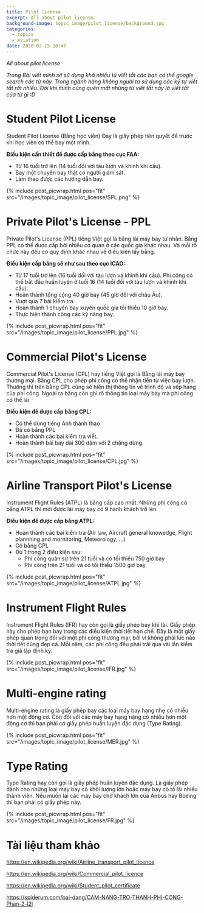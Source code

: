 ```yaml
---
title: Pilot license
excerpt: All about pilot license.
background-image: topic_image/pilot_license/background.jpg
categories:
  - topics
  - aviation
date: 2020-02-15 10:47
---
```


*All about pilot license*

*Trong Bài viết mình sẽ sử dụng khá nhiều từ viết tắt các bạn có thể google search các từ này. Trong ngành hàng không người ta sử dụng các ký tự viết tắt rất nhiều. Đôi khi mình cũng quên mất những từ viết tắt này là viết tắt của từ gì :D*

# Student Pilot License

Student Pilot License (Bằng học viên) Đay là giấy phép tiên quyết để trước khi học viên có thể bay một mình.

**Điều kiện cần thiết để được cấp bằng theo cục FAA:**

- Từ 16 tuổi trở lên (14 tuổi đối với tàu lượn và khinh khí cầu).
- Bay một chuyến bay thật có người giám sát.
- Làm theo được các hướng dẫn bay.

{% include post_picwrap.html pos="fit" src="/images/topic_image/pilot_license/SPL.png" %}

# Private Pilot's License - PPL

Private Pilot's License (PPL) tiếng Việt gọi là bằng lái máy bay tư nhân. Bằng PPL có thể được cấp bởi nhiều cơ quan ở các quốc gia khác nhau. Và mỗi tổ chức này đều có quy định khác nhau về điều kiện lấy bằng. 

**Điều kiện cấp bằng sẽ như sau theo cục ICAO:**

- Từ 17 tuổi trở lên (16 tuổi đối với tàu lượn và khinh khí cầu). Phi công có thể bắt đầu huấn luyện ở tuổi 16 (14 tuổi đối với tàu lượn và khinh khí cầu).
- Hoàn thành tổng cộng 40 giờ bay (45 giờ đối với châu Âu).
- Vượt qua 7 bài kiểm tra. 
- Hoàn thành 1 chuyến bay xuyên quốc gia tối thiểu 10 giờ bay.
- Thực hiện thành công các kỹ năng bay.

{% include post_picwrap.html pos="fit" src="/images/topic_image/pilot_license/PPL.jpg" %}

# Commercial Pilot's License

Commercial Pilot's License (CPL) hay tiếng Việt gọi là Bằng lái máy bay thương mại. Bằng CPL cho phép phi công có thể nhận tiền từ việc bay lượn. Thường thì trên bằng CPL cũng sẽ hiển thị thông tin về trình độ và xếp hạng của phi công. Ngoài ra bằng còn ghi rõ thông tin loại máy bay mà phi công có thể lái.

**Điều kiện để được cấp bằng CPL:**
- Có thể dùng tiếng Anh thành thạo
- Đã có bằng PPL
- Hoàn thành các bài kiểm tra viết.
- Hoàn thành bài bay dài 300 dặm với 2 chặng dừng.

{% include post_picwrap.html pos="fit" src="/images/topic_image/pilot_license/CPL.jpg" %}

# Airline Transport Pilot's License

 Instrument Flight Rules (ATPL) là bằng cấp cao nhất. Những phi công có bằng ATPL thì mới được lái máy bay có 9 hành khách trở lên. 

**Điều kiện để được cấp bằng ATPL:**

- Hoàn thành các bài kiểm tra (Air law, Aircraft general knowedge, Flight plannning and mornitoring, Meteorology, ...)
- Có bằng CPL 
- Đủ 1 trong 2 điều kiện sau:
	- Phi công quân sự trên 21 tuổi và có tổi thiểu 750 giờ bay
	- Phi công trên 21 tuổi và có tối thiểu 1500 giờ bay

{% include post_picwrap.html pos="fit" src="/images/topic_image/pilot_license/ATPL.jpg" %}

# Instrument Flight Rules

Instrument Flight Rules (IFR) hay còn gọi là giấy phép bay khí tài. Giấy phép này cho phép bạn bay trong các điều kiện thời tiết hạn chế. Đây là một giấy phép quan trọng đối với một phi công thương mại, bởi vì không phải lúc nào thời tiết cũng đẹp cả. Mỗi năm, các phi công đều phải trải qua vài lần kiểm tra giả lập định kỳ.

{% include post_picwrap.html pos="fit" src="/images/topic_image/pilot_license/IFR.jpg" %}

# Multi-engine rating

Multi-engine rating là giấy phép bay các loại máy bay hạng nhẹ có nhiều hơn một động cơ. Còn đối với các máy bay hạng nặng có nhiều hơn một động cơ thì bạn phải có giấy phép huấn luyện đặc dụng (Type Rating).

{% include post_picwrap.html pos="fit" src="/images/topic_image/pilot_license/MER.jpg" %}

# Type Rating

Type Rating hay còn gọi là giấy phép huấn luyện đặc dụng. Là giấy phép dành cho những loại máy bay có khối lượng lớn hoặc máy bay có tổ lái nhiều thành viên. Nếu muốn lái các máy bay chở khách lớn của Airbus hay Boeing thì bạn phải có giấy phép này.

{% include post_picwrap.html pos="fit" src="/images/topic_image/pilot_license/FR.jpg" %}

# Tài liệu tham khảo 

https://en.wikipedia.org/wiki/Airline_transport_pilot_licence

https://en.wikipedia.org/wiki/Commercial_pilot_licence

https://en.wikipedia.org/wiki/Student_pilot_certificate

https://spiderum.com/bai-dang/CAM-NANG-TRO-THANH-PHI-CONG-Phan-2-l2l
